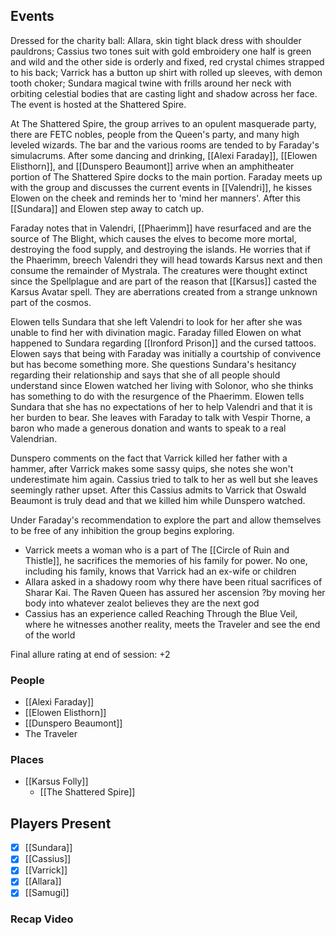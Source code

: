 ## Events
Dressed for the charity ball: Allara, skin tight black dress with shoulder pauldrons; Cassius two tones suit with gold embroidery one half is green and wild and the other side is orderly and fixed, red crystal chimes strapped to his back; Varrick has a button up shirt with rolled up sleeves, with demon tooth choker; Sundara magical twine with frills around her neck with orbiting celestial bodies that are casting light and shadow across her face. The event is hosted at the Shattered Spire. 

At The Shattered Spire, the group arrives to an opulent masquerade party, there are FETC nobles, people from the Queen's party, and many high leveled wizards. The bar and the various rooms are tended to by Faraday's simulacrums. After some dancing and drinking, [[Alexi Faraday]], [[Elowen Elisthorn]], and [[Dunspero Beaumont]] arrive when an amphitheater portion of The Shattered Spire docks to the main portion. Faraday meets up with the group and discusses the current events in [[Valendri]], he kisses Elowen on the cheek and reminds her to 'mind her manners'. After this [[Sundara]] and Elowen step away to catch up. 

Faraday notes that in Valendri, [[Phaerimm]] have resurfaced and are the source of The Blight, which causes the elves to become more mortal, destroying the food supply, and destroying the islands. He worries that if the Phaerimm, breech Valendri they will head towards Karsus next and then consume the remainder of Mystrala. The creatures were thought extinct since the Spellplague and are part of the reason that [[Karsus]] casted the Karsus Avatar spell. They are aberrations created from a strange unknown part of the cosmos.

Elowen tells Sundara that she left Valendri to look for her after she was unable to find her with divination magic. Faraday filled Elowen on what happened to Sundara regarding [[Ironford Prison]] and the cursed tattoos. Elowen says that being with Faraday was initially a courtship of convivence but has become something more. She questions Sundara's hesitancy regarding their relationship and says that she of all people should understand since Elowen watched her living with Solonor, who she thinks has something to do with the resurgence of the Phaerimm. Elowen tells Sundara that she has no expectations of her to help Valendri and that it is her burden to bear. She leaves with Faraday to talk with Vespir Thorne, a baron who made a generous donation and wants to speak to a real Valendrian.

Dunspero comments on the fact that Varrick killed her father with a hammer, after Varrick makes some sassy quips, she notes she won't underestimate him again. Cassius tried to talk to her as well but she leaves seemingly rather upset. After this Cassius admits to Varrick that Oswald Beaumont is truly dead and that we killed him while Dunspero watched. 

Under Faraday's recommendation to explore the part and allow themselves to be free of any inhibition the group begins exploring. 
- Varrick meets a woman who is a part of The [[Circle of Ruin and Thistle]], he sacrifices the memories of his family for power. No one, including his family, knows that Varrick had an ex-wife or children
- Allara asked in a shadowy room why there have been ritual sacrifices of Sharar Kai. The Raven Queen has assured her ascension ?by moving her body into whatever zealot believes they are the next god
- Cassius has an experience called Reaching Through the Blue Veil, where he witnesses another reality, meets the Traveler and see the end of the world


Final allure rating at end of session: +2


### People
- [[Alexi Faraday]] 
- [[Elowen Elisthorn]] 
- [[Dunspero Beaumont]] 
- The Traveler

### Places 
- [[Karsus Folly]] 
	- [[The Shattered Spire]]

## Players Present
- [x] [[Sundara]] 
- [x] [[Cassius]] 
- [x] [[Varrick]] 
- [x] [[Allara]] 
- [x] [[Samugi]] 

### Recap Video
